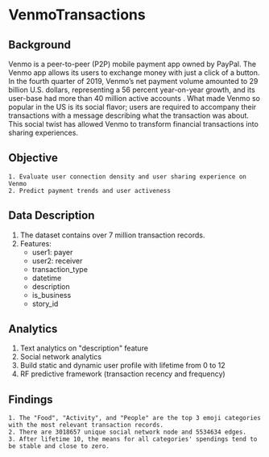 # VenmoTransactions

## Background
Venmo is a peer-to-peer (P2P) mobile payment app owned by PayPal. The Venmo app allows its users to exchange money with just a click of a button. In the fourth quarter of 2019, Venmo’s net payment volume amounted to 29 billion U.S. dollars, representing a 56 percent year-on-year growth, and its user-base had more than 40 million active accounts . What made Venmo so popular in the US is its social flavor; users are required to accompany their transactions with a message describing what the transaction was about. This social twist has allowed Venmo to transform financial transactions into sharing experiences.

## Objective
    1. Evaluate user connection density and user sharing experience on Venmo
    2. Predict payment trends and user activeness 

## Data Description
1. The dataset contains over 7 million transaction records. 
2. Features: 
    - user1: payer
    - user2: receiver
    - transaction_type
    - datetime
    - description
    - is_business
    - story_id

## Analytics
1. Text analytics on "description" feature
2. Social network analytics 
3. Build static and dynamic user profile with lifetime from 0 to 12
4. RF predictive framework (transaction recency and frequency)

## Findings
    1. The "Food", "Activity", and "People" are the top 3 emoji categories with the most relevant transaction records.
    2. There are 3018657 unique social network node and 5534634 edges. 
    3. After lifetime 10, the means for all categories' spendings tend to be stable and close to zero. 
